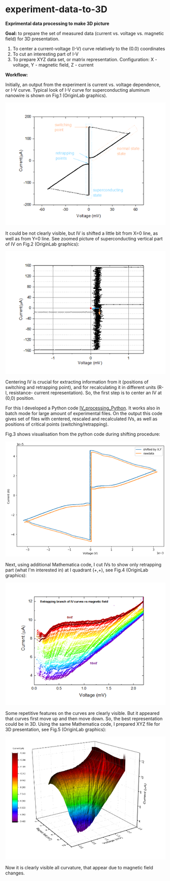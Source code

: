 # experiment-data-to-3D
__Exprimental data processing to make 3D picture__

__Goal:__ to prepare the set of measured data (current vs. voltage vs. magnetic field) for 3D presentation.

1. To center a current-voltage (I-V) curve relatively to the (0.0) coordinates
2. To cut an interesting part of I-V
3. To prepare XYZ data set, or matrix representation. Configuration: X - voltage, Y - magnetic field, Z - current

__Workflow:__

Initially, an output from the experiment is current vs. voltage dependence, or I-V curve. Typical look of I-V curve for superconducting aluminum nanowire is shown on Fig.1 (OriginLab graphics).

![Fig.1](https://github.com/andr-nau/experiment-data-to-3D/blob/master/Fig1.gif "IV")

It could be not clearly visible, but IV is shifted a little bit from X=0 line, as well as from Y=0 line. See zoomed picture of superconducting vertical part of IV on Fig.2 (OriginLab graphics):

![Fig.2](https://github.com/andr-nau/experiment-data-to-3D/blob/master/Fig2.gif "IV zoom")

Centering IV is crucial for extracting information from it (positions of switching and retrapping point), and for recalculating it in different units (R-I, resistance- current representation). So, the first step is to center an IV at (0,0) position. 

For this I developed a Python code [IV_processing_Python](https://github.com/andr-nau/IV_processing_python). It works also in batch mode for large amount of experimental files. On the output this code gives set of files with centered, rescaled and recalculated IVs, as well as positions of critical points (switching/retrapping). 

Fig.3 shows visualisation from the python code during shifting procedure:

![Fig.3](https://github.com/andr-nau/experiment-data-to-3D/blob/master/Fig3.png "IV shift")

Next, using additional Mathematica code, I cut IVs to show only retrapping part (what I'm interested in) at I quadrant (+,+), see Fig.4 (OriginLab graphics):

![Fig.4](https://github.com/andr-nau/experiment-data-to-3D/blob/master/Fig4.gif "IV cut")

Some repetitive features on the curves are clearly visible. But it appeared that curves first move up and then move down. So, the best representation could be in 3D. Using the same Mathematica code, I prepared XYZ file for 3D presentation, see Fig.5 (OriginLab graphics):

![Fig.5](https://github.com/andr-nau/experiment-data-to-3D/blob/master/Fig5.png "IV 3D")

Now it is clearly visible all curvature, that appear due to magnetic field changes.

